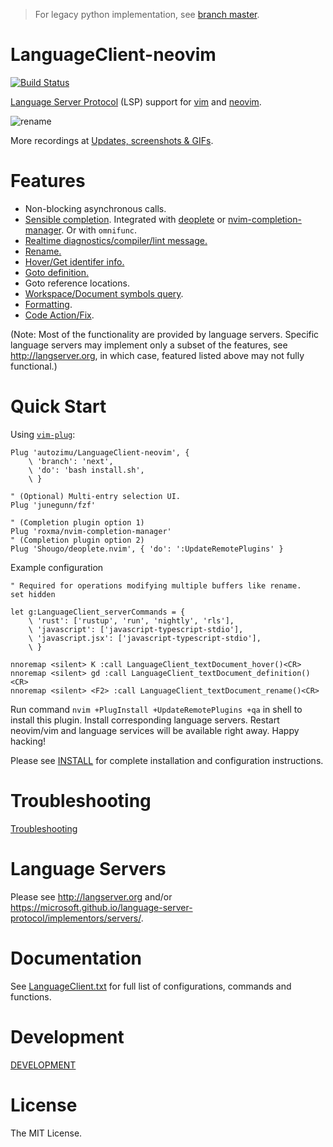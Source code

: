 > For legacy python implementation, see [branch master](https://github.com/autozimu/LanguageClient-neovim/tree/master).

# LanguageClient-neovim
[![Build Status](https://travis-ci.org/autozimu/LanguageClient-neovim.svg?branch=next)](https://travis-ci.org/autozimu/LanguageClient-neovim)

[Language Server Protocol] (LSP) support for [vim] and [neovim].

[Language Server Protocol]: https://github.com/Microsoft/language-server-protocol
[neovim]: https://neovim.io/
[vim]: http://www.vim.org/

![rename](https://cloud.githubusercontent.com/assets/1453551/24251636/2e73a1cc-0fb1-11e7-8a5e-3332e6a5f424.gif)

More recordings at [Updates, screenshots & GIFs](https://github.com/autozimu/LanguageClient-neovim/issues/35).

# Features

- Non-blocking asynchronous calls.
- [Sensible completion](https://github.com/autozimu/LanguageClient-neovim/issues/35#issuecomment-288731936).
  Integrated with [deoplete](https://github.com/Shougo/deoplete.nvim) 
  or [nvim-completion-manager](https://github.com/roxma/nvim-completion-manager). Or with `omnifunc`.
- [Realtime diagnostics/compiler/lint message.](https://github.com/autozimu/LanguageClient-neovim/issues/35#issuecomment-288732042)
- [Rename.](https://github.com/autozimu/LanguageClient-neovim/issues/35#issuecomment-288731403)
- [Hover/Get identifer info.](https://github.com/autozimu/LanguageClient-neovim/issues/35#issuecomment-288731665)
- [Goto definition.](https://github.com/autozimu/LanguageClient-neovim/issues/35#issuecomment-288731744)
- Goto reference locations.
- [Workspace/Document symbols query](https://github.com/autozimu/LanguageClient-neovim/issues/35#issuecomment-288731839).
- [Formatting](https://github.com/autozimu/LanguageClient-neovim/issues/35#issuecomment-324497559).
- [Code Action/Fix](https://github.com/autozimu/LanguageClient-neovim/issues/35#issuecomment-331016526).

(Note: Most of the functionality are provided by language servers. Specific
language servers may implement only a subset of the features, see
<http://langserver.org>, in which case, featured listed above may not fully
functional.)

# Quick Start

Using [`vim-plug`](https://github.com/junegunn/vim-plug):

```vim
Plug 'autozimu/LanguageClient-neovim', {
    \ 'branch': 'next',
    \ 'do': 'bash install.sh',
    \ }

" (Optional) Multi-entry selection UI.
Plug 'junegunn/fzf'

" (Completion plugin option 1)
Plug 'roxma/nvim-completion-manager'
" (Completion plugin option 2)
Plug 'Shougo/deoplete.nvim', { 'do': ':UpdateRemotePlugins' }
```

Example configuration

```vim
" Required for operations modifying multiple buffers like rename.
set hidden

let g:LanguageClient_serverCommands = {
    \ 'rust': ['rustup', 'run', 'nightly', 'rls'],
    \ 'javascript': ['javascript-typescript-stdio'],
    \ 'javascript.jsx': ['javascript-typescript-stdio'],
    \ }

nnoremap <silent> K :call LanguageClient_textDocument_hover()<CR>
nnoremap <silent> gd :call LanguageClient_textDocument_definition()<CR>
nnoremap <silent> <F2> :call LanguageClient_textDocument_rename()<CR>
```

Run command `nvim +PlugInstall +UpdateRemotePlugins +qa` in shell to install
this plugin. Install corresponding language servers. Restart neovim/vim and
language services will be available right away. Happy hacking!

Please see [INSTALL](INSTALL.md) for complete installation and configuration
instructions.

# Troubleshooting

[Troubleshooting](INSTALL.md#6-troubleshooting)

# Language Servers

Please see <http://langserver.org> and/or <https://microsoft.github.io/language-server-protocol/implementors/servers/>.

# Documentation

See [LanguageClient.txt] for full list of configurations, commands and
functions.

[LanguageClient.txt]: doc/LanguageClient.txt

# Development

[DEVELOPMENT](DEVELOPMENT.md)

# License

The MIT License.
